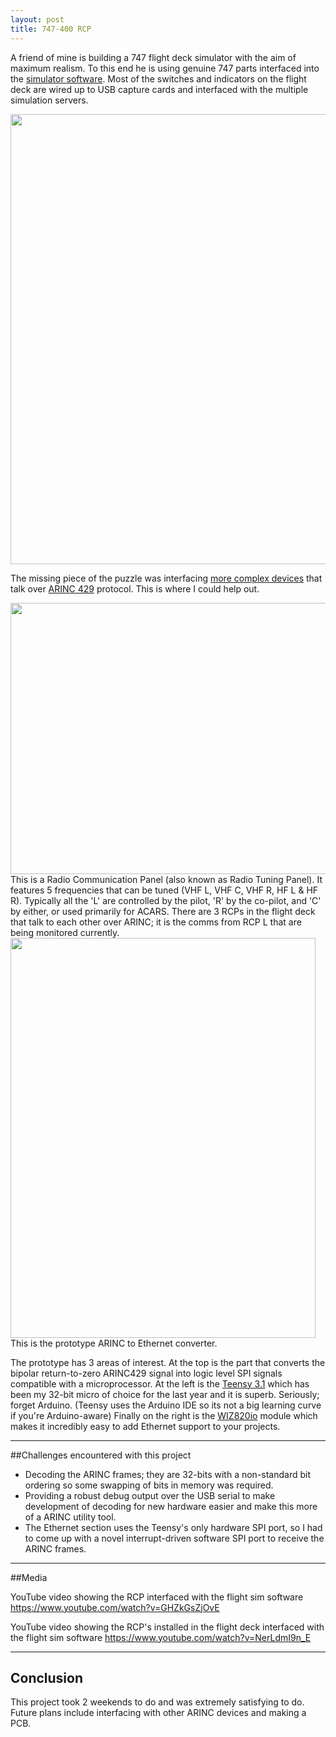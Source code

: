 ```yaml
---
layout: post
title: 747-400 RCP
---
```

A friend of mine is building a 747 flight deck simulator with the aim of maximum realism. To this end he is using genuine 747 parts interfaced into the [simulator software][2]. Most of the switches and indicators on the flight deck are wired up to USB capture cards and interfaced with the multiple simulation servers.

<img src="http://forum.sh-hackspace.org.uk/uploads/default/27/e67922cd95936418.jpg" width="540" height="720"> 

The missing piece of the puzzle was interfacing [more complex devices][3] that talk over [ARINC 429][4] protocol. This is where I could help out.

<img src="http://forum.sh-hackspace.org.uk/uploads/default/21/3749f34e2bb05400.jpg" width="640" height="434">   
This is a Radio Communication Panel (also known as Radio Tuning Panel). It features 5 frequencies that can be tuned (VHF L, VHF C, VHF R, HF L & HF R). Typically all the 'L' are controlled by the pilot, 'R' by the co-pilot, and 'C' by either, or used primarily for ACARS. There are 3 RCPs in the flight deck that talk to each other over ARINC; it is the comms from RCP L that are being monitored currently.

<img src="http://forum.sh-hackspace.org.uk/uploads/default/20/f30c5801f23a0ce1.jpg" width="488" height="640"> 
This is the prototype ARINC to Ethernet converter.

The prototype has 3 areas of interest. 
At the top is the part that converts the bipolar return-to-zero ARINC429 signal into logic level SPI signals compatible with a microprocessor. 
At the left is the [Teensy 3.1][5] which has been my 32-bit micro of choice for the last year and it is superb. Seriously; forget Arduino.
(Teensy uses the Arduino IDE so its not a big learning curve if you're Arduino-aware)
Finally on the right is the [WIZ820io][6] module which makes it incredibly easy to add Ethernet support to your projects.


----------


##Challenges encountered with this project

- Decoding the ARINC frames; they are 32-bits with a non-standard bit ordering so some swapping of bits in memory was required.
- Providing a robust debug output over the USB serial to make development of decoding for new hardware easier and make this more of a ARINC utility tool.
- The Ethernet section uses the Teensy's only hardware SPI port, so I had to come up with a novel interrupt-driven software SPI port to receive the ARINC frames.

----------

##Media

YouTube video showing the RCP interfaced with the flight sim software
https://www.youtube.com/watch?v=GHZkGsZjOvE

YouTube video showing the RCP's installed in the flight deck interfaced with the flight sim software
https://www.youtube.com/watch?v=NerLdmI9n_E




----------

## Conclusion
This project took 2 weekends to do and was extremely satisfying to do. Future plans include interfacing with other ARINC devices and making a PCB.


  [2]: http://aerowinx.com/
  [3]: http://www.meriweather.com/flightdeck/747/ped/radio.html
  [4]: http://en.wikipedia.org/wiki/ARINC_429
  [5]: https://www.pjrc.com/teensy/teensy31.html
  [6]: www.wiznet.co.kr/WIZ820io